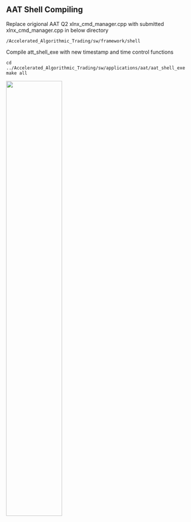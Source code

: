 ## AAT Shell Compiling
Replace origional AAT Q2 xlnx_cmd_manager.cpp with submitted xlnx_cmd_manager.cpp in below directory

    /Accelerated_Algorithmic_Trading/sw/framework/shell
  
Compile att_shell_exe with new timestamp and time control functions

    cd ../Accelerated_Algorithmic_Trading/sw/applications/aat/aat_shell_exe
    make all

<img src="https://user-images.githubusercontent.com/11850122/155716224-b657dfe2-7f4a-4e56-8aab-4fef7bff3ce4.png" width=55%>
